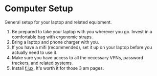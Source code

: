 # Computer Setup

General setup for your laptop and related equipment.

1. Be prepared to take your laptop with you wherever you go. Invest in a comfortable bag with ergonomic straps.
2. Bring a laptop and phone charger with you.
3. If you have a mifi (recommended), set it up on your laptop before you actually need to use it.
4. Make sure you have access to all the necessary VPNs, password trackers, and related systems.
5. Install [f.lux](https://justgetflux.com/). It's worth it for those 3 am pages.
